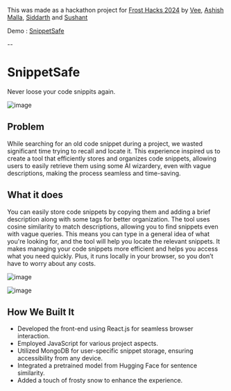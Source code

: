 This was made as a hackathon project for [Frost Hacks 2024]([https://devfolio.co/projects/yaash-yet-another-ai-shell-192b](https://devpost.com/software/snippetsafe?ref_content=my-projects-tab&ref_feature=my_projects)) by [Vee](https://github.com/veesesh), [Ashish Malla](https://github.com/im45145v), [Siddarth](https://github.com/siddarth2810) and [Sushant](https://github.com/Sushants-Git)

Demo : [SnippetSafe](https://www.youtube.com/watch?v=dL4a-QIyANA)

--

# SnippetSafe

Never loose your code snippits again.

![image](https://github.com/user-attachments/assets/417fcc09-a61e-45f4-88f3-9c8d8e7ce907)

## Problem
While searching for an old code snippet during a project, we wasted significant time trying to recall and locate it. This experience inspired us to create a tool that efficiently stores and organizes code snippets, allowing users to easily retrieve them using some AI wizardery, even with vague descriptions, making the process seamless and time-saving.

## What it does
You can easily store code snippets by copying them and adding a brief description along with some tags for better organization. The tool uses cosine similarity to match descriptions, allowing you to find snippets even with vague queries. This means you can type in a general idea of what you're looking for, and the tool will help you locate the relevant snippets. It makes managing your code snippets more efficient and helps you access what you need quickly. Plus, it runs locally in your browser, so you don’t have to worry about any costs.

![image](https://github.com/user-attachments/assets/2c7c7250-1f64-4c54-b39a-01f444196c8d)

![image](https://github.com/user-attachments/assets/d2d8085c-e8ff-470f-bec7-8e9aa5ca288d)

## How We Built It

- Developed the front-end using React.js for seamless browser interaction.
- Employed JavaScript for various project aspects.
- Utilized MongoDB for user-specific snippet storage, ensuring accessibility from any device.
- Integrated a pretrained model from Hugging Face for sentence similarity.
- Added a touch of frosty snow to enhance the experience.

